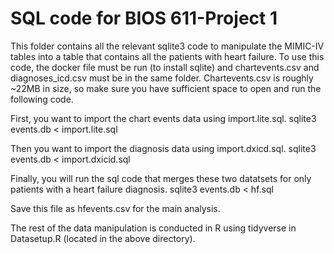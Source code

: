 SQL code for BIOS 611-Project 1
===============================
This folder contains all the relevant sqlite3 code to manipulate the MIMIC-IV tables
into a table that contains all the patients with heart failure. To use this code,
the docker file must be run (to install sqlite) and chartevents.csv and
diagnoses_icd.csv must be in the same folder. Chartevents.csv is roughly ~22MB in size,
so make sure you have sufficient space to open and run the following code. 

First, you want to import the chart events data using import.lite.sql.
	sqlite3 events.db < import.lite.sql

Then you want to import the diagnosis data using import.dxicd.sql.
	sqlite3 events.db < import.dxicid.sql

Finally, you will run the sql code that merges these two datatsets for only patients
with a heart failure diagnosis. 
	sqlite3 events.db < hf.sql

Save this file as hfevents.csv for the main analysis.

The rest of the data manipulation is conducted in R using tidyverse in Datasetup.R
(located in the above directory).